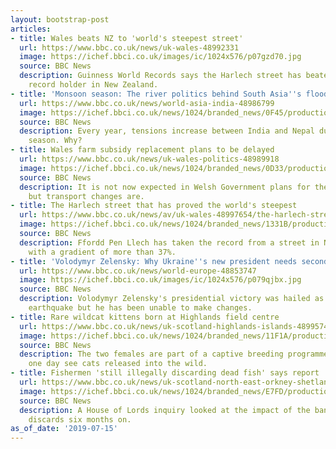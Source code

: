 ```yaml
---
layout: bootstrap-post
articles:
- title: Wales beats NZ to 'world's steepest street'
  url: https://www.bbc.co.uk/news/uk-wales-48992331
  image: https://ichef.bbci.co.uk/images/ic/1024x576/p07gzd70.jpg
  source: BBC News
  description: Guinness World Records says the Harlech street has beaten the previous
    record holder in New Zealand.
- title: 'Monsoon season: The river politics behind South Asia''s floods'
  url: https://www.bbc.co.uk/news/world-asia-india-48986799
  image: https://ichef.bbci.co.uk/news/1024/branded_news/0F45/production/_107890930_gettyimages-1155285804.jpg
  source: BBC News
  description: Every year, tensions increase between India and Nepal during the monsoon
    season. Why?
- title: Wales farm subsidy replacement plans to be delayed
  url: https://www.bbc.co.uk/news/uk-wales-politics-48989918
  image: https://ichef.bbci.co.uk/news/1024/branded_news/0D33/production/_107797330_gettyimages-1051450284.jpg
  source: BBC News
  description: It is not now expected in Welsh Government plans for the next year,
    but transport changes are.
- title: The Harlech street that has proved the world's steepest
  url: https://www.bbc.co.uk/news/av/uk-wales-48997654/the-harlech-street-that-has-proved-the-world-s-steepest
  image: https://ichef.bbci.co.uk/news/1024/branded_news/1331B/production/_107891687_p07gzd70.jpg
  source: BBC News
  description: Ffordd Pen Llech has taken the record from a street in New Zealand
    with a gradient of more than 37%.
- title: 'Volodymyr Zelensky: Why Ukraine''s new president needs second election win'
  url: https://www.bbc.co.uk/news/world-europe-48853747
  image: https://ichef.bbci.co.uk/images/ic/1024x576/p079qjbx.jpg
  source: BBC News
  description: Volodymyr Zelensky's presidential victory was hailed as a political
    earthquake but he has been unable to make changes.
- title: Rare wildcat kittens born at Highlands field centre
  url: https://www.bbc.co.uk/news/uk-scotland-highlands-islands-48995746
  image: https://ichef.bbci.co.uk/news/1024/branded_news/11F1A/production/_107889437_kittensfour.jpg
  source: BBC News
  description: The two females are part of a captive breeding programme that could
    one day see cats released into the wild.
- title: Fishermen 'still illegally discarding dead fish' says report
  url: https://www.bbc.co.uk/news/uk-scotland-north-east-orkney-shetland-48989124
  image: https://ichef.bbci.co.uk/news/1024/branded_news/E7FD/production/_86198395_eaec46d4-eb54-493a-ad79-3bc5787e19a5.jpg
  source: BBC News
  description: A House of Lords inquiry looked at the impact of the ban on fishing
    discards six months on.
as_of_date: '2019-07-15'
---
```


